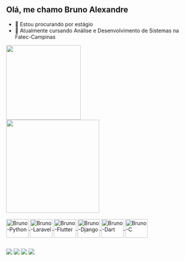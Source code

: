 <link rel="stylesheet" href="https://cdn.jsdelivr.net/gh/devicons/devicon@v2.14.0/devicon.min.css">

## Olá, me chamo Bruno Alexandre

- 👀 Estou procurando por estágio
- 🌱 Atualmente cursando Análise e Desenvolvimento de Sistemas na Fatec-Campinas

<div>
  <a href="https://github.com/brunowalex">
  <img height="200em" src="https://github-readme-stats.vercel.app/api?username=brunowalex&show_icons=true&theme=dark&include_all_commits-true&count_private-true"/><br>
  <img height="250em" src="https://github-readme-stats.vercel.app/api/top-langs/?username=brunowalex&layout=compact&langs_count=16&theme=dark"/>
</div>

<div style="display: inline_block"><br>
  <img align="center" alt="Bruno-Python" height="50" width="60" src="https://cdn.jsdelivr.net/gh/devicons/devicon/icons/python/python-original-wordmark.svg" />
  <img align="center" alt="Bruno-Laravel" height="50" width="60" src="https://cdn.jsdelivr.net/gh/devicons/devicon/icons/laravel/laravel-plain-wordmark.svg" />
  <img align="center" alt="Bruno-Flutter" height="50" width="60" src="https://cdn.jsdelivr.net/gh/devicons/devicon/icons/flutter/flutter-original.svg" />
  <img align="center" alt="Bruno-Django" height="50" width="60" src="https://cdn.jsdelivr.net/gh/devicons/devicon/icons/django/django-original.svg" />
  <img align="center" alt="Bruno-Dart" height="50" width="60" src="https://cdn.jsdelivr.net/gh/devicons/devicon/icons/dart/dart-original.svg" />
  <img align="center" alt="Bruno-C" height="50" width="60" src="https://cdn.jsdelivr.net/gh/devicons/devicon/icons/c/c-original.svg" />
</div>

##

<div>
  <a href="https://instagram.com/brunowalex" target="_blank"><img src="https://img.shields.io/badge/-Instagram-%23E4405F?style=for-the-badge&logo=instagram&logoColor=white" target="_blank"></a>
 	<a href="https://www.twitch.tv/brunnow_" target="_blank"><img src="https://img.shields.io/badge/Twitch-9146FF?style=for-the-badge&logo=twitch&logoColor=white" target="_blank"></a>
  <a href="#" target="_blank"><img src="https://img.shields.io/badge/Discord-7289DA?style=for-the-badge&logo=discord&logoColor=white" target="_blank"></a> 
  <a href="https://www.linkedin.com/in/bruno-alexandre-b112b592/" target="_blank"><img src="https://img.shields.io/badge/-LinkedIn-%230077B5?style=for-the-badge&logo=linkedin&logoColor=white" target="_blank"></a>   
</div>
